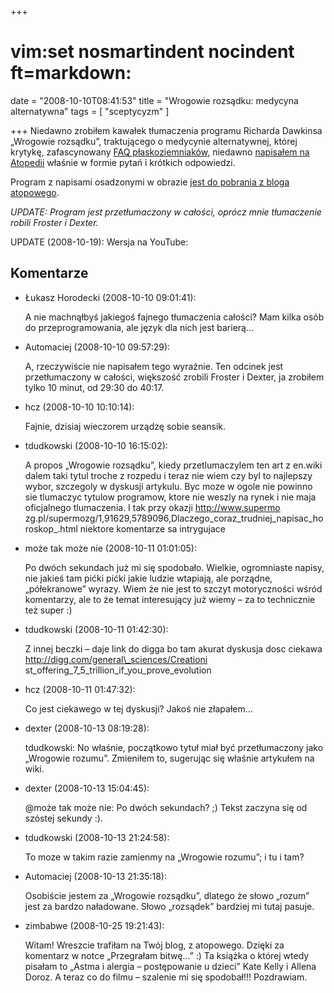 +++
# vim:set nosmartindent nocindent ft=markdown:
date = "2008-10-10T08:41:53"
title = "Wrogowie rozsądku: medycyna alternatywna"
tags = [ "sceptycyzm" ]

+++
Niedawno zrobiłem kawałek tłumaczenia programu Richarda Dawkinsa „Wrogowie
rozsądku”, traktującego o medycynie alternatywnej, której krytykę, zafascynowany
[FAQ płaskoziemniaków](/2008/08/18/swiat-plaskiej-ziemi/), niedawno [napisałem
na Atopedii](http://tnij.org/alternat) właśnie w formie pytań i krótkich
odpowiedzi.

<!--more-->

Program z napisami osadzonymi w obrazie [jest do pobrania z bloga
atopowego](http://blog.atopowe.pl/2008/10/08/richard-dawkins-wrogowie-rozsadku-enemies-of-reason/).

_UPDATE: Program jest przetłumaczony w całości, oprócz mnie tłumaczenie robili
Froster i Dexter._

UPDATE (2008-10-19): Wersja na YouTube:

## Komentarze

* Łukasz Horodecki (2008-10-10 09:01:41): <p>A nie machnąłbyś jakiegoś fajnego
  tłumaczenia całości? Mam kilka osób do przeprogramowania, ale język dla nich
  jest barierą...</p>
* Automaciej (2008-10-10 09:57:29): <p>A, rzeczywiście nie napisałem tego
  wyraźnie. Ten odcinek jest przetłumaczony w całości, większość zrobili Froster
  i Dexter, ja zrobiłem tylko 10 minut, od 29:30 do 40:17.</p>
* hcz (2008-10-10 10:10:14): <p>Fajnie, dzisiaj wieczorem urządzę sobie
  seansik.</p>
* tdudkowski (2008-10-10 16:15:02): <p>A propos &#8222;Wrogowie rozsądku&#8221;,
  kiedy przetlumaczylem ten art z en.wiki dalem taki tytul troche z rozpedu i
  teraz nie wiem czy byl to najlepszy wybor, szczegoly w dyskusji artykulu. Byc
  moze w ogole nie powinno sie tlumaczyc tytulow programow, ktore nie weszly na
  rynek i nie maja oficjalnego tlumaczenia. I tak przy okazji http://www.supermo
  zg.pl/supermozg/1,91629,5789096,Dlaczego\_coraz\_trudniej\_napisac\_horoskop\_.html
  niektore komentarze sa intrygujace</p>
* może tak może nie (2008-10-11 01:01:05): <p>Po dwóch sekundach już mi się
  spodobało. Wielkie, ogromniaste napisy, nie jakieś tam pićki pićki jakie
  ludzie wtapiają, ale porządne, &#8222;półekranowe&#8221; wyrazy. Wiem że nie
  jest to szczyt motoryczności wśród komentarzy, ale to że temat interesujący
  już wiemy &#8211; za to technicznie też super :)</p>
* tdudkowski (2008-10-11 01:42:30): <p>Z innej beczki &#8211; daje link do digga
  bo tam akurat dyskusja dosc ciekawa http://digg.com/general\_sciences/Creationi
  st\_offering\_7\_5\_trillion\_if\_you\_prove\_evolution</p>
* hcz (2008-10-11 01:47:32): <p>Co jest ciekawego w tej dyskusji? Jakoś nie
  złapałem&#8230;</p>
* dexter (2008-10-13 08:19:28): <p>tdudkowski: No właśnie, początkowo tytuł miał
  być przetłumaczony jako &#8222;Wrogowie rozumu&#8221;. Zmieniłem to, sugerując
  się właśnie artykułem na wiki.</p>
* dexter (2008-10-13 15:04:45): <p>@może tak może nie: Po dwóch sekundach? ;)
  Tekst zaczyna się od szóstej sekundy :).</p>
* tdudkowski (2008-10-13 21:24:58): <p>To moze w takim razie zamienmy na
  &#8222;Wrogowie rozumu&#8221;; i tu i tam?</p>
* Automaciej (2008-10-13 21:35:18): <p>Osobiście jestem za „Wrogowie rozsądku”,
  dlatego że słowo „rozum” jest za bardzo naładowane. Słowo „rozsądek” bardziej
  mi tutaj pasuje.</p>
* zimbabwe (2008-10-25 19:21:43): <p>Witam! Wreszcie trafiłam na Twój blog, z
  atopowego. Dzięki za komentarz w notce &#8222;Przegrałam bitwę...&#8221; :) Ta
  książka o której wtedy pisałam to &#8222;Astma i alergia &#8211; postępowanie
  u dzieci&#8221; Kate Kelly i Allena Doroz. A teraz co do filmu &#8211;
  szalenie mi się spodobał!!! Pozdrawiam.</p>
